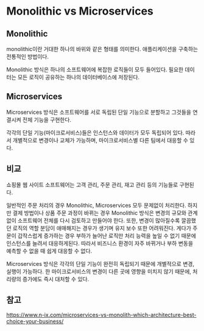 # Monolithic vs Microservices 

## Monolithic
monolithic이란 거대한 하나의 바위와 같은 형태를 의미한다. 애플리케이션을 구축하는 전통적인 방법이다.  

Monolithic 방식은 하나의 소프트웨어에 복잡한 로직들이 모두 들어있다. 필요한 데이터는 모든 로직이 공유하는 하나의 데이터베이스에 저장된다.

## Microservices
Microservices 방식은 소프트웨어를 서로 독립된 단일 기능으로 분할하고 그것들을 연결시켜 전체 기능을 구현한다.  

각각의 단일 기능(마이크로서비스)들은 인스턴스와 데이터가 모두 독립되어 있다. 따라서 개별적으로 변경이나 교체가 가능하며, 마이크로서비스별 다른 팀에서 대응할 수 있다.    

## 비교
쇼핑몰 웹 사이트 소프트웨어는 고객 관리, 주문 관리, 재고 관리 등의 기능들로 구현된다.   

일반적인 주문 처리의 경우 Monolithic, Microservices 모두 문제없이 처리한다. 하지만 결제 방법이나 상품 주문 과정이 바뀌는 경우 Monolithic 방식은 변경의 규모와 관계없이 소프트웨어 전체를 다시 검토하고 만들어야 한다. 또한, 변경이 많아질수록 깔끔했던 로직의 역할 분담이 애매해지는 경우가 생기며 유지 보수 또한 어려워진다. 게다가 주문이 갑작스럽게 증가하는 경우 부하가 늘어난 로직만 처리 능력을 높일 수 없기 때문에 인스턴스를 늘려서 대응하게된다. 따라서 비즈니스 환경이 자주 바뀌거나 부하 변동을 예측할 수 없을 때 쉽게 대응할 수 없다.  

Microservices 방식은 각각의 단일 기능이 완전히 독립되기 때문에 개별적으로 변경, 실행이 가능하다. 한 마이크로서비스의 변경이 다른 곳에 영향을 미치지 않기 때문에, 처리량의 증가에도 즉시 대처할 수 있다.


## 참고
https://www.n-ix.com/microservices-vs-monolith-which-architecture-best-choice-your-business/  